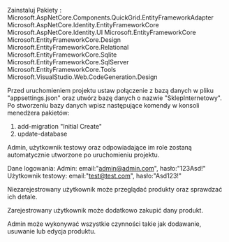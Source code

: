 Zainstaluj Pakiety :
Microsoft.AspNetCore.Components.QuickGrid.EntityFrameworkAdapter
Microsoft.AspNetCore.Identity.EntityFrameworkCore
Microsoft.AspNetCore.Identity.UI
Microsoft.EntityFrameworkCore
Microsoft.EntityFrameworkCore.Design
Microsoft.EntityFrameworkCore.Relational
Microsoft.EntityFrameworkCore.Sqlite
Microsoft.EntityFrameworkCore.SqlServer
Microsoft.EntityFrameworkCore.Tools
Microsoft.VisualStudio.Web.CodeGeneration.Design


Przed uruchomieniem projektu ustaw połączenie z bazą danych w pliku "appsettings.json" oraz utwórz bazę danych o nazwie "SklepInternetowy".
Po stworzeniu bazy danych wpisz następujące komendy w konsoli menedżera pakietów:
1. add-migration "Initial Create"
2. update-database

Admin, użytkownik testowy oraz odpowiadające im role zostaną automatycznie utworzone po uruchomieniu projektu.

Dane logowania:
Admin: email:"admin@admin.com", hasło:"123Asd!"
Użytkownik testowy: email:"test@test.com", hasło:"Asd123!"


Niezarejestrowany użytkownik może przeglądać produkty oraz sprawdzać ich detale.

Zarejestrowany użytkownik może dodatkowo zakupić dany produkt.

Admin może wykonywać wszystkie czynności takie jak dodawanie, usuwanie lub edycja produktu.
